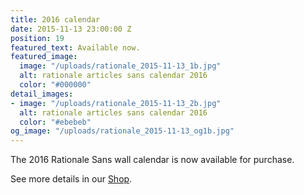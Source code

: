 ```yaml
---
title: 2016 calendar
date: 2015-11-13 23:00:00 Z
position: 19
featured_text: Available now.
featured_image:
  image: "/uploads/rationale_2015-11-13_1b.jpg"
  alt: rationale articles sans calendar 2016
  color: "#000000"
detail_images:
- image: "/uploads/rationale_2015-11-13_2b.jpg"
  alt: rationale articles sans calendar 2016
  color: "#ebebeb"
og_image: "/uploads/rationale_2015-11-13_og1b.jpg"
---
```


The 2016 Rationale Sans wall calendar is now available for purchase.

See more details in our [Shop](https://rationale-design.com/shop/).